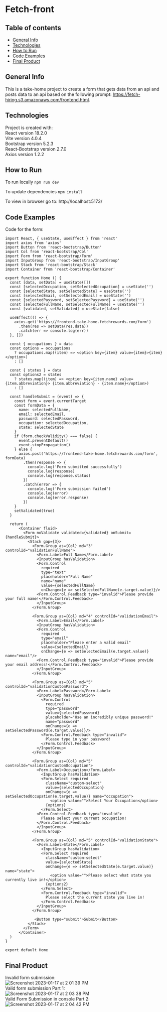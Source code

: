 # Fetch-front
## Table of contents
* [General Info](#general-info)
* [Technologies](#technologies)
* [How to Run](#how-to-run)
* [Code Examples](#code-examples)
* [Final Product](#final-product)

## General Info
This is a take-home project to create a form that gets data from an api and posts data to an api based on the following prompt: https://fetch-hiring.s3.amazonaws.com/frontend.html.

## Technologies
Project is created with: <br />
React version 18.2.0 <br />
Vite version 4.0.4 <br />
Bootstrap version 5.2.3 <br />
React-Bootstrap version 2.7.0 <br />
Axios version 1.2.2

## How to Run
To run locally 
`npm run dev`

To update dependencies
`npm install`

To view in browser go to:
http://localhost:5173/


## Code Examples
Code for the form:
```
import React, { useState, useEffect } from 'react'
import axios from 'axios'
import Button from 'react-bootstrap/Button'
import Col from 'react-bootstrap/Col'
import Form from 'react-bootstrap/Form'
import InputGroup from 'react-bootstrap/InputGroup'
import Stack from 'react-bootstrap/Stack'
import Container from 'react-bootstrap/Container'

export function Home () {
  const [data, setData] = useState([])
  const [selectedOccupation, setSelectedOccupation] = useState('')
  const [selectedState, setSelectedState] = useState('')
  const [selectedEmail, setSelectedEmail] = useState('')
  const [selectedPassword, setSelectedPassword] = useState('')
  const [selectedFullName, setSelectedFullName] = useState('')
  const [validated, setValidated] = useState(false)

  useEffect(() => {
    axios.get('https://frontend-take-home.fetchrewards.com/form')
      .then(res => setData(res.data))
      .catch(err => console.log(err))
  }, [])

  const { occupations } = data
  const options = occupations
    ? occupations.map((item) => <option key={item} value={item}>{item}</option>)
    : []

  const { states } = data
  const options2 = states
    ? states.map((item) => <option key={item.name} value={item.abbreviation}> {item.abbreviation} - {item.name}</option>)
    : []

  const handleSubmit = (event) => {
    const form = event.currentTarget
    const formData = {
      name: selectedFullName,
      email: selectedEmail,
      password: selectedPassword,
      occupation: selectedOccupation,
      state: selectedState
    }
    if (form.checkValidity() === false) {
      event.preventDefault()
      event.stopPropagation()
    } else {
      axios.post('https://frontend-take-home.fetchrewards.com/form', formData)
        .then(response => {
          console.log('Form submitted successfully')
          console.log(response)
          console.log(response.status)
        })
        .catch(error => {
          console.log('Form submission failed')
          console.log(error)
          console.log(error.response)
        })
    }
    setValidated(true)
  }

  return (
      <Container fluid>
        <Form noValidate validated={validated} onSubmit={handleSubmit}>
          <Stack gap={3}>
            <Form.Group as={Col} md="3" controlId="validationFullName">
              <Form.Label>Full Name</Form.Label>
              <InputGroup hasValidation>
              <Form.Control
                required
                type="text"
                placeholder="Full Name"
                name="name"
                value={selectedFullName}
                onChange={e => setSelectedFullName(e.target.value)}/>
              <Form.Control.Feedback type="invalid">Please provide your full name!</Form.Control.Feedback>
              </InputGroup>
            </Form.Group>

            <Form.Group as={Col} md="4" controlId="validationEmail">
              <Form.Label>Email</Form.Label>
              <InputGroup hasValidation>
              <Form.Control
                required
                type="email"
                placeholder="Please enter a valid email"
                value={selectedEmail}
                onChange={e => setSelectedEmail(e.target.value)} name="email"/>
              <Form.Control.Feedback type="invalid">Please provide your email address!</Form.Control.Feedback>
              </InputGroup>
            </Form.Group>

            <Form.Group as={Col} md="5" controlId="validationCustomPassword">
              <Form.Label>Password</Form.Label>
              <InputGroup hasValidation>
                <Form.Control
                  required
                  type="password"
                  value={selectedPassword}
                  placeholder="Use an incredibly unique password!"
                  name="password"
                  onChange={e => setSelectedPassword(e.target.value)}/>
                <Form.Control.Feedback type="invalid">
                  Please type in your password!
                </Form.Control.Feedback>
              </InputGroup>
            </Form.Group>

            <Form.Group as={Col} md="5" controlId="validationCustomOccupation">
              <Form.Label>Occupation</Form.Label>
                <InputGroup hasValidation>
                <Form.Select required
                  className="custom-select"
                  value={selectedOccupation}
                  onChange={e => setSelectedOccupation(e.target.value)} name="occupation">
                    <option value="">Select Your Occupation</option>
                  {options}
                </Form.Select>
              <Form.Control.Feedback type="invalid">
                Please select your current occupation!
              </Form.Control.Feedback>
              </InputGroup>
            </Form.Group>

            <Form.Group as={Col} md="5" controlId="validationState">
              <Form.Label>State</Form.Label>
                <InputGroup hasValidation>
                <Form.Select required
                  className="custom-select"
                  value={selectedState}
                  onChange={e => setSelectedState(e.target.value)} name="state">
                    <option value="">Please select what state you currently live in!</option>
                  {options2}
                </Form.Select>
                <Form.Control.Feedback type="invalid">
                  Please select the current state you live in!
                </Form.Control.Feedback>
              </InputGroup>
            </Form.Group>

             <Button type="submit">Submit</Button>
          </Stack>
        </Form>
      </Container>
  )
}

export default Home
```

## Final Product
Invalid form submission: 
<br />
![Screenshot 2023-01-17 at 2 01 39 PM](https://user-images.githubusercontent.com/107561577/212999906-9f7e32d1-c260-4499-965a-4634b3d64401.png)
<br />
Valid form submission Part 1:
<br />
![Screenshot 2023-01-17 at 2 03 38 PM](https://user-images.githubusercontent.com/107561577/213000302-2010f963-27ef-40a8-bc3d-91d5501ea334.png)
<br />
Valid Form Submission in console Part 2: <br />
![Screenshot 2023-01-17 at 2 04 42 PM](https://user-images.githubusercontent.com/107561577/213000549-af722d84-9f30-4e47-a4ec-276ce7770d0a.png)



